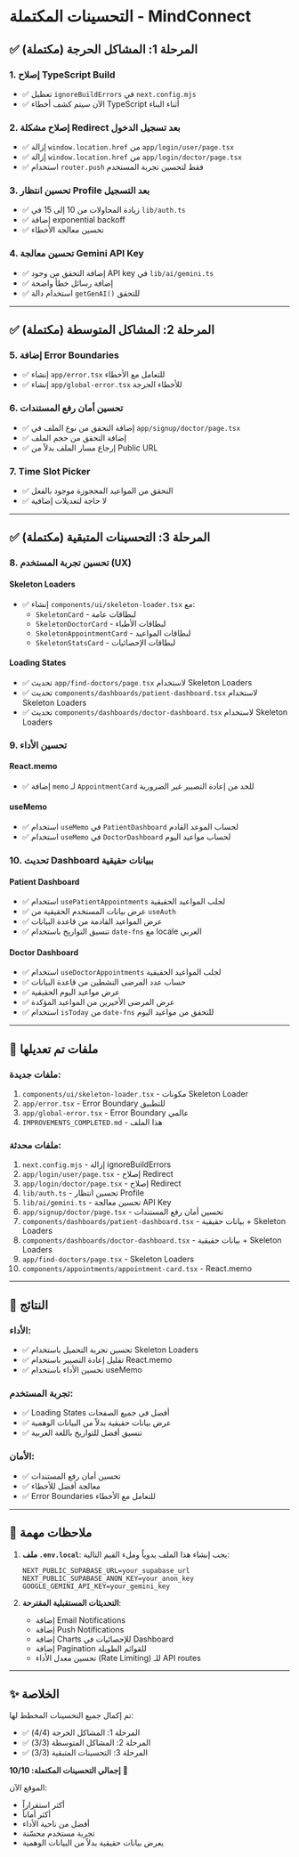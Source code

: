 # التحسينات المكتملة - MindConnect

## ✅ المرحلة 1: المشاكل الحرجة (مكتملة)

### 1. إصلاح TypeScript Build
- ✅ تعطيل `ignoreBuildErrors` في `next.config.mjs`
- ✅ الآن سيتم كشف أخطاء TypeScript أثناء البناء

### 2. إصلاح مشكلة Redirect بعد تسجيل الدخول
- ✅ إزالة `window.location.href` من `app/login/user/page.tsx`
- ✅ إزالة `window.location.href` من `app/login/doctor/page.tsx`
- ✅ استخدام `router.push` فقط لتحسين تجربة المستخدم

### 3. تحسين انتظار Profile بعد التسجيل
- ✅ زيادة المحاولات من 10 إلى 15 في `lib/auth.ts`
- ✅ إضافة exponential backoff
- ✅ تحسين معالجة الأخطاء

### 4. تحسين معالجة Gemini API Key
- ✅ إضافة التحقق من وجود API key في `lib/ai/gemini.ts`
- ✅ إضافة رسائل خطأ واضحة
- ✅ استخدام دالة `getGenAI()` للتحقق

---

## ✅ المرحلة 2: المشاكل المتوسطة (مكتملة)

### 5. إضافة Error Boundaries
- ✅ إنشاء `app/error.tsx` للتعامل مع الأخطاء
- ✅ إنشاء `app/global-error.tsx` للأخطاء الحرجة

### 6. تحسين أمان رفع المستندات
- ✅ إضافة التحقق من نوع الملف في `app/signup/doctor/page.tsx`
- ✅ إضافة التحقق من حجم الملف
- ✅ إرجاع مسار الملف بدلاً من Public URL

### 7. Time Slot Picker
- ✅ التحقق من المواعيد المحجوزة موجود بالفعل
- ✅ لا حاجة لتعديلات إضافية

---

## ✅ المرحلة 3: التحسينات المتبقية (مكتملة)

### 8. تحسين تجربة المستخدم (UX)

#### Skeleton Loaders
- ✅ إنشاء `components/ui/skeleton-loader.tsx` مع:
  - `SkeletonCard` - لبطاقات عامة
  - `SkeletonDoctorCard` - لبطاقات الأطباء
  - `SkeletonAppointmentCard` - لبطاقات المواعيد
  - `SkeletonStatsCard` - لبطاقات الإحصائيات

#### Loading States
- ✅ تحديث `app/find-doctors/page.tsx` لاستخدام Skeleton Loaders
- ✅ تحديث `components/dashboards/patient-dashboard.tsx` لاستخدام Skeleton Loaders
- ✅ تحديث `components/dashboards/doctor-dashboard.tsx` لاستخدام Skeleton Loaders

### 9. تحسين الأداء

#### React.memo
- ✅ إضافة `memo` لـ `AppointmentCard` للحد من إعادة التصيير غير الضرورية

#### useMemo
- ✅ استخدام `useMemo` في `PatientDashboard` لحساب الموعد القادم
- ✅ استخدام `useMemo` في `DoctorDashboard` لحساب مواعيد اليوم

### 10. تحديث Dashboard ببيانات حقيقية

#### Patient Dashboard
- ✅ استخدام `usePatientAppointments` لجلب المواعيد الحقيقية
- ✅ عرض بيانات المستخدم الحقيقية من `useAuth`
- ✅ عرض المواعيد القادمة من قاعدة البيانات
- ✅ تنسيق التواريخ باستخدام `date-fns` مع locale العربي

#### Doctor Dashboard
- ✅ استخدام `useDoctorAppointments` لجلب المواعيد الحقيقية
- ✅ حساب عدد المرضى النشطين من قاعدة البيانات
- ✅ عرض مواعيد اليوم الحقيقية
- ✅ عرض المرضى الأخيرين من المواعيد المؤكدة
- ✅ استخدام `isToday` من `date-fns` للتحقق من مواعيد اليوم

---

## 📝 ملفات تم تعديلها

### ملفات جديدة:
1. `components/ui/skeleton-loader.tsx` - مكونات Skeleton Loader
2. `app/error.tsx` - Error Boundary للتطبيق
3. `app/global-error.tsx` - Error Boundary عالمي
4. `IMPROVEMENTS_COMPLETED.md` - هذا الملف

### ملفات محدثة:
1. `next.config.mjs` - إزالة ignoreBuildErrors
2. `app/login/user/page.tsx` - إصلاح Redirect
3. `app/login/doctor/page.tsx` - إصلاح Redirect
4. `lib/auth.ts` - تحسين انتظار Profile
5. `lib/ai/gemini.ts` - تحسين معالجة API Key
6. `app/signup/doctor/page.tsx` - تحسين أمان رفع المستندات
7. `components/dashboards/patient-dashboard.tsx` - بيانات حقيقية + Skeleton Loaders
8. `components/dashboards/doctor-dashboard.tsx` - بيانات حقيقية + Skeleton Loaders
9. `app/find-doctors/page.tsx` - Skeleton Loaders
10. `components/appointments/appointment-card.tsx` - React.memo

---

## 🎯 النتائج

### الأداء:
- ✅ تحسين تجربة التحميل باستخدام Skeleton Loaders
- ✅ تقليل إعادة التصيير باستخدام React.memo
- ✅ تحسين الأداء باستخدام useMemo

### تجربة المستخدم:
- ✅ Loading States أفضل في جميع الصفحات
- ✅ عرض بيانات حقيقية بدلاً من البيانات الوهمية
- ✅ تنسيق أفضل للتواريخ باللغة العربية

### الأمان:
- ✅ تحسين أمان رفع المستندات
- ✅ معالجة أفضل للأخطاء
- ✅ Error Boundaries للتعامل مع الأخطاء

---

## 📌 ملاحظات مهمة

1. **ملف `.env.local`**: يجب إنشاء هذا الملف يدوياً وملء القيم التالية:
   ```
   NEXT_PUBLIC_SUPABASE_URL=your_supabase_url
   NEXT_PUBLIC_SUPABASE_ANON_KEY=your_anon_key
   GOOGLE_GEMINI_API_KEY=your_gemini_key
   ```

2. **التحديثات المستقبلية المقترحة**:
   - إضافة Email Notifications
   - إضافة Push Notifications
   - إضافة Charts للإحصائيات في Dashboard
   - إضافة Pagination للقوائم الطويلة
   - تحسين معدل الأداء (Rate Limiting) للـ API routes

---

## ✨ الخلاصة

تم إكمال جميع التحسينات المخطط لها:
- ✅ المرحلة 1: المشاكل الحرجة (4/4)
- ✅ المرحلة 2: المشاكل المتوسطة (3/3)
- ✅ المرحلة 3: التحسينات المتبقية (3/3)

**إجمالي التحسينات المكتملة: 10/10** 🎉

الموقع الآن:
- أكثر استقراراً
- أكثر أماناً
- أفضل من ناحية الأداء
- تجربة مستخدم محسّنة
- يعرض بيانات حقيقية بدلاً من البيانات الوهمية




